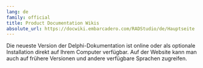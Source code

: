 ```yaml
---
lang: de
family: official
title: Product Documentation Wikis
absolute_url: https://docwiki.embarcadero.com/RADStudio/de/Hauptseite
---
```

Die neueste Version der Delphi-Dokumentation ist online oder als optionale Installation direkt auf Ihrem Computer verfügbar. Auf der Website kann man auch auf frühere Versionen und andere verfügbare Sprachen zugreifen.